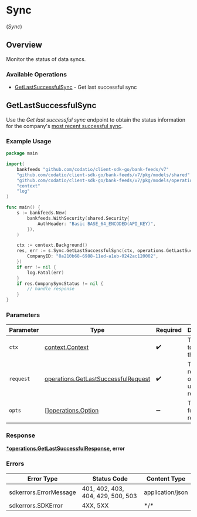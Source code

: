 # Sync
(*Sync*)

## Overview

Monitor the status of data syncs.

### Available Operations

* [GetLastSuccessfulSync](#getlastsuccessfulsync) - Get last successful sync

## GetLastSuccessfulSync

Use the _Get last successful sync_ endpoint to obtain the status information for the company's [most recent successful sync](https://docs.codat.io/bank-feeds-api#/schemas/CompanySyncStatus). 

### Example Usage

```go
package main

import(
	bankfeeds "github.com/codatio/client-sdk-go/bank-feeds/v7"
	"github.com/codatio/client-sdk-go/bank-feeds/v7/pkg/models/shared"
	"github.com/codatio/client-sdk-go/bank-feeds/v7/pkg/models/operations"
	"context"
	"log"
)

func main() {
    s := bankfeeds.New(
        bankfeeds.WithSecurity(shared.Security{
            AuthHeader: "Basic BASE_64_ENCODED(API_KEY)",
        }),
    )

    ctx := context.Background()
    res, err := s.Sync.GetLastSuccessfulSync(ctx, operations.GetLastSuccessfulRequest{
        CompanyID: "8a210b68-6988-11ed-a1eb-0242ac120002",
    })
    if err != nil {
        log.Fatal(err)
    }
    if res.CompanySyncStatus != nil {
        // handle response
    }
}
```

### Parameters

| Parameter                                                                                      | Type                                                                                           | Required                                                                                       | Description                                                                                    |
| ---------------------------------------------------------------------------------------------- | ---------------------------------------------------------------------------------------------- | ---------------------------------------------------------------------------------------------- | ---------------------------------------------------------------------------------------------- |
| `ctx`                                                                                          | [context.Context](https://pkg.go.dev/context#Context)                                          | :heavy_check_mark:                                                                             | The context to use for the request.                                                            |
| `request`                                                                                      | [operations.GetLastSuccessfulRequest](../../pkg/models/operations/getlastsuccessfulrequest.md) | :heavy_check_mark:                                                                             | The request object to use for the request.                                                     |
| `opts`                                                                                         | [][operations.Option](../../pkg/models/operations/option.md)                                   | :heavy_minus_sign:                                                                             | The options for this request.                                                                  |

### Response

**[*operations.GetLastSuccessfulResponse](../../pkg/models/operations/getlastsuccessfulresponse.md), error**

### Errors

| Error Type                        | Status Code                       | Content Type                      |
| --------------------------------- | --------------------------------- | --------------------------------- |
| sdkerrors.ErrorMessage            | 401, 402, 403, 404, 429, 500, 503 | application/json                  |
| sdkerrors.SDKError                | 4XX, 5XX                          | \*/\*                             |